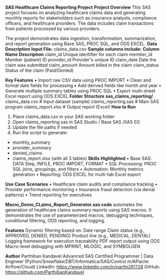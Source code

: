 **SAS Healthcare Claims Reporting Project**
**Project Overview**
This SAS project focuses on analyzing healthcare claims data and generating monthly reports for stakeholders such as insurance analysts, compliance officers, and healthcare providers. The data includes claim transactions from patients processed by various providers.

The project demonstrates data ingestion, transformation, summarization, and report generation using Base SAS, PROC SQL, and ODS EXCEL.
**Data Description**
**Input File:** claims_data.csv
**Sample columns include:**
**Column Name**  	**Description**
claim_id	        Unique identifier for each claim
member_id	        Member (patient) ID
provider_id	      Provider's unique ID
claim_date	      Date the claim was submitted
claim_amount	    Amount billed in the claim
claim_status	    Status of the claim (Paid/Denied)

**Key Features**
•	Import raw CSV data using PROC IMPORT
•	Clean and format date fields for processing
•	Add derived fields like month and year
•	Generate multiple summary tables using PROC SQL
•	Export multi-sheet Excel report using ODS EXCEL
**Folder Structure**
**sas_claims_reporting/**
claims_data.csv           # Input dataset (sample)
claims_reporting.sas      # Main SAS program
claims_report.xlsx        # Output report (Excel)
**How to Run**
1.	Place claims_data.csv in your SAS working folder
2.	Open claims_reporting.sas in SAS Studio / Base SAS /SAS EG
3.	Update the file paths if needed
4.	Run the script to generate:
  - monthly_summary
  - provider_summary
  - denied_claims
  - claims_report.xlsx (with all 3 tables)
**Skills Highlighted**
•	Base SAS: DATA Step, INFILE, PROC IMPORT, FORMAT
•	SQL Processing: PROC SQL joins, groupings, and filters
•	Automation: Monthly metrics generation
•	Reporting: ODS EXCEL for multi-tab Excel export

**Use Case Scenarios**
•	Healthcare claim audits and compliance tracking
•	Provider performance monitoring
•	Insurance fraud detection (via denial patterns)
•	Trend reporting for executives

**Macro_Demo_CLaims_Report_Generator.sas code** automates the generation of healthcare claims summary reports using SAS macros. It demonstrates the use of parameterized macros, debugging techniques, conditional filtering, ODS reporting, and logging.

**Features**
Dynamic filtering based on:
Date range
Claim status (e.g., APPROVED, DENIED, PENDING)
Product line (e.g., MEDICAL, DENTAL)
Logging framework for execution traceability
PDF report output using ODS
Macro-level debugging with MPRINT, MLOGIC, and SYMBOLGEN

**Author**
Parthiban Kandavel
Advanced SAS Certified Programmer | Data Engineer (Python/Snowflake/DBT/Informatica/SAS/Control m/APache Airflow/Cloud)
LinkedIn: https://www.linkedin.com/in/parthi261728
GitHub: https://github.com/ParthibanKandavel
